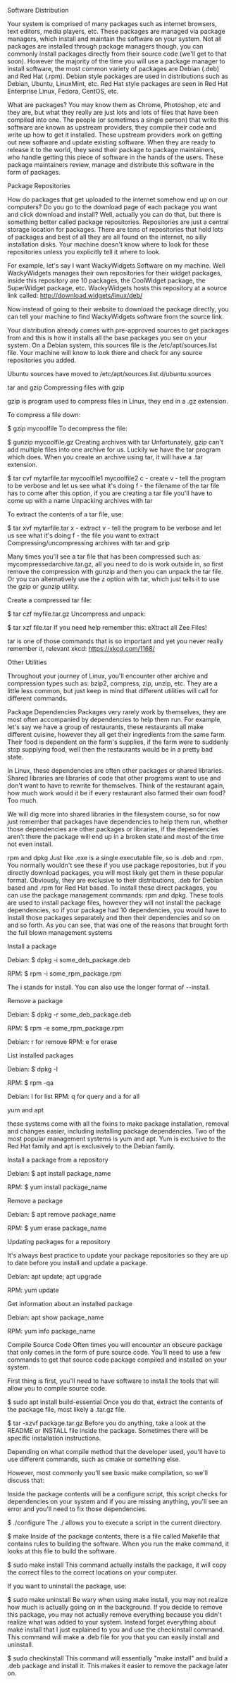 Software Distribution

Your system is comprised of many packages such as internet browsers, text editors, media players, etc. These packages are managed via package managers, which install and maintain the software on your system. Not all packages are installed through package managers though, you can commonly install packages directly from their source code (we'll get to that soon). However the majority of the time you will use a package manager to install software, the most common variety of packages are Debian (.deb) and Red Hat (.rpm). Debian style packages are used in distributions such as Debian, Ubuntu, LinuxMint, etc. Red Hat style packages are seen in Red Hat Enterprise Linux, Fedora, CentOS, etc.

What are packages? You may know them as Chrome, Photoshop, etc and they are, but what they really are just lots and lots of files that have been compiled into one. The people (or sometimes a single person) that write this software are known as upstream providers, they compile their code and write up how to get it installed. These upstream providers work on getting out new software and update existing software. When they are ready to release it to the world, they send their package to package maintainers, who handle getting this piece of software in the hands of the users. These package maintainers review, manage and distribute this software in the form of packages.

Package Repositories

How do packages that get uploaded to the internet somehow end up on our computers? Do you go to the download page of each package you want and click download and install? Well, actually you can do that, but there is something better called package repositories. Repositories are just a central storage location for packages. There are tons of repositories that hold lots of packages and best of all they are all found on the internet, no silly installation disks. Your machine doesn't know where to look for these repositories unless you explicitly tell it where to look.

For example, let's say I want WackyWidgets Software on my machine. Well WackyWidgets manages their own repositories for their widget packages, inside this repository are 10 packages, the CoolWidget package, the SuperWidget package, etc. WackyWidgets hosts this repository at a source link called: http://download.widgets/linux/deb/

Now instead of going to their website to download the package directly, you can tell your machine to find WackyWidgets software from the source link.

Your distribution already comes with pre-approved sources to get packages from and this is how it installs all the base packages you see on your system. On a Debian system, this sources file is the /etc/apt/sources.list file. Your machine will know to look there and check for any source repositories you added.

Ubuntu sources have moved to /etc/apt/sources.list.d/ubuntu.sources

tar and gzip
Compressing files with gzip

gzip is program used to compress files in Linux, they end in a .gz extension.

To compress a file down:

$ gzip mycoolfile
To decompress the file:

$ gunzip mycoolfile.gz
Creating archives with tar
Unfortunately, gzip can't add multiple files into one archive for us. Luckily we have the tar program which does. When you create an archive using tar, it will have a .tar extension.

$ tar cvf mytarfile.tar mycoolfile1 mycoolfile2
c - create
v - tell the program to be verbose and let us see what it's doing
f - the filename of the tar file has to come after this option, if you are creating a tar file you'll have to come up with a name
Unpacking archives with tar

To extract the contents of a tar file, use:

$ tar xvf mytarfile.tar
x - extract
v - tell the program to be verbose and let us see what it's doing
f - the file you want to extract
Compressing/uncompressing archives with tar and gzip

Many times you'll see a tar file that has been compressed such as: mycompressedarchive.tar.gz, all you need to do is work outside in, so first remove the compression with gunzip and then you can unpack the tar file. Or you can alternatively use the z option with tar, which just tells it to use the gzip or gunzip utility.

Create a compressed tar file:

$ tar czf myfile.tar.gz
Uncompress and unpack:

$ tar xzf file.tar
If you need help remember this: eXtract all Zee Files!

tar is one of those commands that is so important and yet you never really remember it, relevant xkcd: https://xkcd.com/1168/

Other Utilities

Throughout your journey of Linux, you'll encounter other archive and compression types such as: bzip2, compress, zip, unzip, etc. They are a little less common, but just keep in mind that different utilities will call for different commands.

Package Dependencies
Packages very rarely work by themselves, they are most often accompanied by dependencies to help them run. For example, let's say we have a group of restaurants, these restaurants all make different cuisine, however they all get their ingredients from the same farm. Their food is dependent on the farm's supplies, if the farm were to suddenly stop supplying food, well then the restaurants would be in a pretty bad state.

In Linux, these dependencies are often other packages or shared libraries. Shared libraries are libraries of code that other programs want to use and don't want to have to rewrite for themselves. Think of the restaurant again, how much work would it be if every restaurant also farmed their own food? Too much.

We will dig more into shared libraries in the filesystem course, so for now just remember that packages have dependencies to help them run, whether those dependencies are other packages or libraries, if the dependencies aren't there the package will end up in a broken state and most of the time not even install.


rpm and dpkg
Just like .exe is a single executable file, so is .deb and .rpm. You normally wouldn't see these if you use package repositories, but if you directly download packages, you will most likely get them in these popular format. Obviously, they are exclusive to their distributions, .deb for Debian based and .rpm for Red Hat based.
To install these direct packages, you can use the package management commands: rpm and dpkg. These tools are used to install package files, however they will not install the package dependencies, so if your package had 10 dependencies, you would have to install those packages separately and then their dependencies and so on and so forth. As you can see, that was one of the reasons that brought forth the full blown management systems

Install a package


Debian: $ dpkg -i some_deb_package.deb

RPM: $ rpm -i some_rpm_package.rpm

The i stands for install. You can also use the longer format of --install.

Remove a package


Debian: $ dpkg -r some_deb_package.deb

RPM: $ rpm -e some_rpm_package.rpm

Debian: r for remove
RPM: e for erase

List installed packages


Debian: $ dpkg -l

RPM: $ rpm -qa

Debian: l for list
RPM: q for query and a for all

yum and apt

these systems come with all the fixins to make package installation, removal and changes easier, including installing package dependencies. Two of the most popular management systems is yum and apt. Yum is exclusive to the Red Hat family and apt is exclusively to the Debian family.

Install a package from a repository


Debian: $ apt install package_name

RPM: $ yum install package_name

Remove a package


Debian: $ apt remove package_name

RPM: $ yum erase package_name

Updating packages for a repository

It's always best practice to update your package repositories so they are up to date before you install and update a package.


Debian: apt update; apt upgrade

RPM: yum update

Get information about an installed package


Debian: apt show package_name

RPM: yum info package_name

Compile Source Code
Often times you will encounter an obscure package that only comes in the form of pure source code. You'll need to use a few commands to get that source code package compiled and installed on your system.

First thing is first, you'll need to have software to install the tools that will allow you to compile source code.

$ sudo apt install build-essential
Once you do that, extract the contents of the package file, most likely a .tar.gz file.

$ tar -xzvf package.tar.gz
Before you do anything, take a look at the README or INSTALL file inside the package. Sometimes there will be specific installation instructions.

Depending on what compile method that the developer used, you'll have to use different commands, such as cmake or something else.

However, most commonly you'll see basic make compilation, so we'll discuss that:

Inside the package contents will be a configure script, this script checks for dependencies on your system and if you are missing anything, you'll see an error and you'll need to fix those dependencies.

$ ./configure
The ./ allows you to execute a script in the current directory.

$ make
Inside of the package contents, there is a file called Makefile that contains rules to building the software. When you run the make command, it looks at this file to build the software.

$ sudo make install
This command actually installs the package, it will copy the correct files to the correct locations on your computer.

If you want to uninstall the package, use:

$ sudo make uninstall
Be wary when using make install, you may not realize how much is actually going on in the background. If you decide to remove this package, you may not actually remove everything because you didn't realize what was added to your system. Instead forget everything about make install that I just explained to you and use the checkinstall command. This command will make a .deb file for you that you can easily install and uninstall.

$ sudo checkinstall
This command will essentially "make install" and build a .deb package and install it. This makes it easier to remove the package later on.
